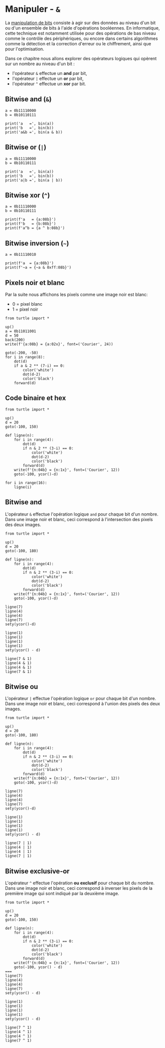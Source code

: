 # Manipuler - `&`

La [manipulation de bits](https://fr.wikipedia.org/wiki/Manipulation_de_bits) consiste à agir sur des données au niveau d'un bit ou d'un ensemble de bits à l'aide d'opérations booléennes. En informatique, cette technique est notamment utilisée pour des opérations de bas niveau comme le contrôle des périphériques, ou encore dans certains algorithmes comme la détection et la correction d'erreur ou le chiffrement, ainsi que pour l'optimisation.

Dans ce chapitre nous allons explorer des opérateurs logiques qui opèrent sur un nombre au niveau d'un bit :

- l'opérateur `&` effectue un **and** par bit,
- l'opérateur `|` effectue un **or** par bit,
- l'opérateur `^` effectue un **xor** par bit.

## Bitwise and (`&`)

```{codeplay}
a = 0b11110000
b = 0b10110111

print('a   =', bin(a))
print('b   =', bin(b))
print('a&b =', bin(a & b))
```

## Bitwise or (`|`)

```{codeplay}
a = 0b11110000
b = 0b10110111

print('a   =', bin(a))
print('b   =', bin(b))
print('a|b =', bin(a | b))
```

## Bitwise xor (`^`)

```{codeplay}
a = 0b11110000
b = 0b10110111

print(f'a   = {a:08b}')
print(f'b   = {b:08b}')
print(f'a^b = {a ^ b:08b}')
```

## Bitwise inversion (`~`)

```{codeplay}
a = 0b11110010

print(f'a  = {a:08b}')
print(f'~a = {~a & 0xff:08b}')
```

## Pixels noir et blanc

Par la suite nous affichons les pixels comme une image noir est blanc:

- 0 = pixel blanc
- 1 = pixel noir

```{codeplay}
from turtle import *

up()
a = 0b11011001
d = 50
back(200)
write(f'{a:08b} = {a:02x}', font=('Courier', 24))

goto(-200, -50)
for i in range(8):
    dot(d)
    if a & 2 ** (7-i) == 0:
        color('white')
        dot(d-2)
        color('black')
    forward(d)  
```

## Code binaire et hex

```{codeplay}
from turtle import *

up()
d = 20
goto(-100, 150)

def ligne(n):
    for i in range(4):
        dot(d)
        if n & 2 ** (3-i) == 0:
            color('white')
            dot(d-2)
            color('black')
        forward(d)  
    write(f'{n:04b} = {n:1x}', font=('Courier', 12))
    goto(-100, ycor()-d)
     
for i in range(16):
    ligne(i)
````

## Bitwise and

L'opérateur `&` effectue l'opération logique `and` pour chaque bit d'un nombre.
Dans une image noir et blanc, ceci correspond à l'intersection des pixels des deux images.

```{codeplay}
from turtle import *

up()
d = 20
goto(-100, 180)

def ligne(n):
    for i in range(4):
        dot(d)
        if n & 2 ** (3-i) == 0:
            color('white')
            dot(d-2)
            color('black')
        forward(d)
    write(f'{n:04b} = {n:1x}', font=('Courier', 12))
    goto(-100, ycor()-d)
     
ligne(7)
ligne(4)
ligne(4)
ligne(7)
sety(ycor()-d)

ligne(1)
ligne(1)
ligne(1)
ligne(1)
sety(ycor() - d)

ligne(7 & 1)
ligne(4 & 1)
ligne(4 & 1)
ligne(7 & 1)
```

## Bitwise ou

L'opérateur `|` effectue l'opération logique `or` pour chaque bit d'un nombre.
Dans une image noir et blanc, ceci correspond à l'union des pixels des deux images.

```{codeplay}
from turtle import *

up()
d = 20
goto(-100, 180)

def ligne(n):
    for i in range(4):
        dot(d)
        if n & 2 ** (3-i) == 0:
            color('white')
            dot(d-2)
            color('black')
        forward(d)
    write(f'{n:04b} = {n:1x}', font=('Courier', 12))
    goto(-100, ycor()-d)
     
ligne(7)
ligne(4)
ligne(4)
ligne(7)
sety(ycor()-d)

ligne(1)
ligne(1)
ligne(1)
ligne(1)
sety(ycor() - d)

ligne(7 | 1)
ligne(4 | 1)
ligne(4 | 1)
ligne(7 | 1)
```

## Bitwise exclusive-or

L'opérateur `^` effectue l'opération **ou exclusif** pour chaque bit du nombre.
Dans une image noir et blanc, ceci correspond à inverser les pixels de la première image qui sont indiqué par la deuxième image.

```{codeplay}
from turtle import *

up()
d = 20
goto(-100, 150)

def ligne(n):
    for i in range(4):
        dot(d)
        if n & 2 ** (3-i) == 0:
            color('white')
            dot(d-2)
            color('black')
        forward(d)
    write(f'{n:04b} = {n:1x}', font=('Courier', 12))
    goto(-100, ycor() - d)
===   
ligne(7)
ligne(4)
ligne(4)
ligne(7)
sety(ycor() - d)

ligne(1)
ligne(1)
ligne(1)
ligne(1)
sety(ycor() - d)

ligne(7 ^ 1)
ligne(4 ^ 1)
ligne(4 ^ 1)
ligne(7 ^ 1)
```
